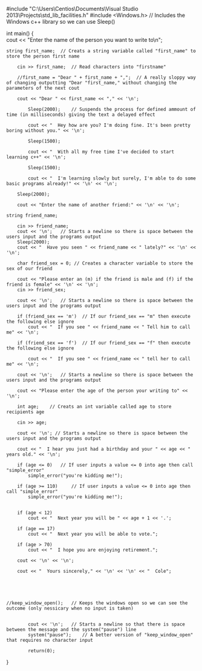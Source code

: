 #include "C:\Users\Centios\Documents\Visual Studio 2013\Projects\std_lib_facilities.h"
#include <Windows.h> // Includes the Windows c++ library so we can use Sleep()

int main()
{	
	cout << "Enter the name of the person you want to write to\n";

	string first_name;	// Creats a string variable called "first_name" to store the person first name
	
		cin >> first_name;	// Read characters into "firstname"
	
		//first_name = "Dear " + first_name + ",";	// A really sloppy way of changing outputting "Dear "first_name," without changing the parameters of the next cout
		
		cout << "Dear " << first_name << "," << '\n';

			Sleep(2000);	// Suspends the process for defined ammount of time (in milliseconds) giving the text a delayed effect

			cout << "  Hey how are you? I'm doing fine. It's been pretty boring without you." << '\n';

			Sleep(1500);

			cout << "  With all my free time I've decided to start learning c++" << '\n';
				
			Sleep(1500);

			cout << "  I'm learning slowly but surely, I'm able to do some basic programs already!" << '\n' << '\n';

		Sleep(2000);

		cout << "Enter the name of another friend:" << '\n' << '\n';

	string friend_name;
	
		cin >> friend_name;
		cout << '\n';	// Starts a newline so there is space between the users input and the programs output
		Sleep(2000);
		cout << "  Have you seen " << friend_name << " lately?" << '\n' << '\n';

		char friend_sex = 0; // Creates a character variable to store the sex of our friend

		cout << "Please enter an (m) if the friend is male and (f) if the friend is female" << '\n' << '\n';
		cin >> friend_sex;
		
		cout << '\n';	// Starts a newline so there is space between the users input and the programs output

		if (friend_sex == 'm')	// If our friend_sex == "m" then execute the following else ignore
			cout << "  If you see " << friend_name << " Tell him to call me" << '\n';

		if (friend_sex == 'f')	// If our friend_sex == "f" then execute the following else ignore

			cout <<	"  If you see " << friend_name << " tell her to call me" << '\n';

		cout << '\n';	// Starts a newline so there is space between the users input and the programs output

		cout << "Please enter the age of the person your writing to" << '\n';

		int age;	// Creats an int variable called age to store recipients age

		cin >> age;

		cout << '\n'; // Starts a newline so there is space between the users input and the programs output

		cout <<	"  I hear you just had a birthday and your " << age << " years old." << '\n';

		if (age <= 0)	// If user inputs a value <= 0 into age then call "simple_error"
			simple_error("you're kidding me!");

		if (age >= 110)		// If user inputs a value <= 0 into age then call "simple_error"
			simple_error("you're kidding me!");


		if (age < 12)
			cout << "  Next year you will be " << age + 1 << '.';

		if (age == 17)
			cout << "  Next year you will be able to vote.";

		if (age > 70)
			cout << "  I hope you are enjoying retirement.";

		cout << '\n' << '\n';

		cout << "  Yours sincerely," << '\n' << '\n' << "  Cole";
	   
	    

				

	//keep_window_open();	// Keeps the windows open so we can see the outcome (only nessicary when no input is taken)
			
			
			cout << '\n';	// Starts a newline so that there is space between the message and the system("pause") line
			system("pause");	// A better version of "keep_window_open" that requires no character input
			
			return(0);
}
